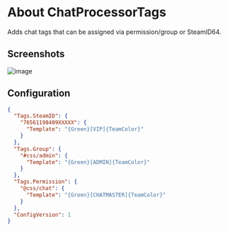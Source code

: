 # About ChatProcessorTags

Adds chat tags that can be assigned via permission/group or SteamID64.

## Screenshots
![image](https://github.com/user-attachments/assets/4cb64635-6bf4-41f8-930d-095f0e229812)

## Configuration
```json
{
  "Tags.SteamID": {
    "76561198409XXXXX": {
      "Template": "{Green}[VIP]{TeamColor}"
    }
  },
  "Tags.Group": {
    "#css/admin": {
      "Template": "{Green}[ADMIN]{TeamColor}"
    }
  },
  "Tags.Permission": {
    "@css/chat": {
      "Template": "{Green}[CHATMASTER]{TeamColor}"
    }
  },
  "ConfigVersion": 1
}
```
